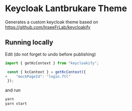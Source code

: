 # Keycloak Lantbrukare Theme

Generates a custom keycloak theme based on https://github.com/InseeFrLab/keycloakify

## Running locally

Edit (do not forget to undo before publishing)

```typescript
import { getKcContext } from "keycloakify";

 const { kcContext } = getKcContext({
+    "mockPageId": "login.ftl"
 });
```

and run

```bash
yarn
yarn start
```
